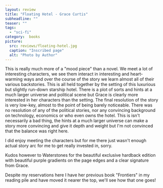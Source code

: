 ```yaml
---
layout: review
title: "Floating Hotel - Grace Curtis"
subheadline: ""
teaser: ""
tags:
  - "sci-fi"
category:  books
picture:
  src: reviews/floating-hotel.jpg
  caption: "Inscribed page"
  alt: "Photo by Author"
---
```


This is really much more of a "mood piece" than a novel. We meet a lot of interesting characters, we see them interact
in interesting and heart-warming ways and over the course of the story we learn almost all of their various backstories.
This is all held together by the setting of this luxurious but slightly run-down starship hotel. There is a plot of
sorts and hints at a much larger universe and political scene but Grace is clearly more interested in her characters
than the setting. The final resolution of the story is very low-key, almost to the point of being barely noticeable.
There was no resolution of any of the political stories, nor any convincing background on technology, economics
or who even owns the hotel. This is isn't necessarily a bad thing, the hints at a much larger universe can make
a story more convincing and give it depth and weight but I'm not convinced that the balance was right here.

I did enjoy meeting the characters but for me there just wasn't enough actual story arc for me to get really
invested in, sorry.

Kudos however to Waterstones for the beautiful exclusive hardback edition with beautiful purple gradients on
the page edges and a clear signature from Grace. 

Despite my reservations here I have her previous book "Frontiers" in my reading pile and have moved
it nearer the top, we'll see how that one goes!
